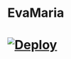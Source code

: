 # EvaMaria

# [![Deploy](https://www.herokucdn.com/deploy/button.svg)](https://heroku.com/deploy?template=https://github.com/dangerbots/bestkid)
